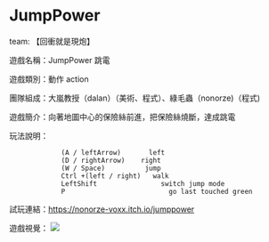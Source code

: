 # JumpPower

team: 【回衝就是現炮】

遊戲名稱：JumpPower 跳電

遊戲類別：動作 action

團隊組成：大嵐教授（dalan）（美術、程式）、綠毛蟲（nonorze)（程式)

遊戲簡介：向著地圖中心的保險絲前進，把保險絲燒斷，達成跳電

玩法說明： 
```
             (A / leftArrow)       left
             (D / rightArrow)    right
             (W / Space)          jump
             Ctrl +(left / right)   walk
             LeftShift                switch jump mode
             P                          go last touched green
```
試玩連結：https://nonorze-voxx.itch.io/jumppower

遊戲視覺：
![](https://cdn.discordapp.com/attachments/928219492662784050/1081311629217644614/jumpPower.jpg)
